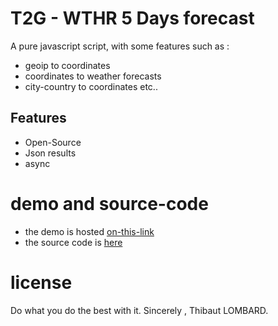 # T2G - WTHR 5 Days forecast
A pure javascript script, with some features such as :
* geoip to coordinates
* coordinates to weather forecasts
* city-country to coordinates
etc..

## Features 
* Open-Source
* Json results
* async

# demo and source-code 
* the demo is hosted [on-this-link]
* the source code is [here]

# license
Do what you do the best with it. 
Sincerely , Thibaut LOMBARD.

[comment]: #
   [on-this-link]: <https://api.tel2geo.fr/wthr/demo.html>
   [here]: <http://git.ctrlfagency.com/ctrlfagency/t2g/tree/master/api/wthr/>
